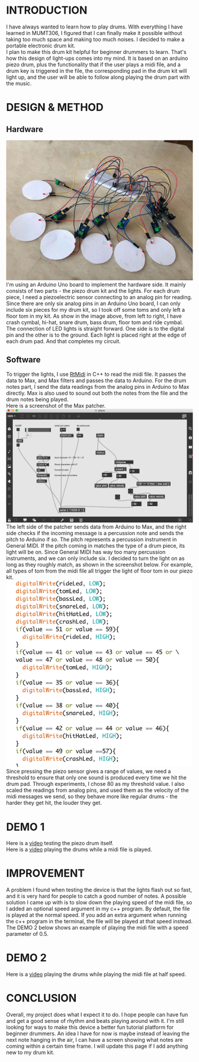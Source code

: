 # INTRODUCTION

I have always wanted to learn how to play drums. With everything I have learned in MUMT306, I figured that I can finally make it possible without taking too much space and making too much noises. I decided to make a portable electronic drum kit. <br />
I plan to make this drum kit helpful for beginner drummers to learn. That's how this design of light-ups comes into my mind. It is based on an arduino piezo drum, plus the functionality that if the user plays a midi file, and a drum key is triggered in the file, the corresponding pad in the drum kit will light up, and the user will be able to follow along playing the drum part with the music.<br />

# DESIGN & METHOD 
## Hardware
![drumkit](media/arduino_piezo_drum_kit.jpeg)
I'm using an Arduino Uno board to implement the hardware side. It mainly consists of two parts - the piezo drum kit and the lights. For each drum piece, I need a piezoelectric sensor connecting to an analog pin for reading. Since there are only six analog pins in an Arduino Uno board, I can only include six pieces for my drum kit, so I took off some toms and only left a floor tom in my kit. As show in the image above, from left to right, I have crash cymbal, hi-hat, snare drum, bass drum, floor tom and ride cymbal. <br />
The connection of LED lights is straight forward. One side is to the digital pin and the other is to the ground. Each light is placed right at the edge of each drum pad. And that completes my circuit. 
## Software
To trigger the lights, I use [RtMidi](https://www.music.mcgill.ca/~gary/rtmidi/) in C++ to read the midi file. It passes the data to Max, and Max filters and passes the data to Arduino. For the drum notes part, I send the data readings from the analog pins in Arduino to Max directly. Max is also used to sound out both the notes from the file and the drum notes being played.<br /> 
Here is a screenshot of the Max patcher.<br />
![patcher](media/piezo_patcher.png)
The left side of the patcher sends data from Arduino to Max, and the right side checks if the incoming message is a percussion note and sends the pitch to Arduino if so. The pitch represents a percussion instrument in General MIDI. If the pitch coming in matches the type of a drum piece, its light will be on. Since General MIDI has way too many percussion instruments, and we can only include six. I decided to turn the light on as long as they roughly match, as shown in the screenshot below. For example, all types of tom from the midi file all trigger the light of floor tom in our piezo kit.
![light](media/arduino_light_on.png)
Since pressing the piezo sensor gives a range of values, we need a threshold to ensure that only one sound is produced every time we hit the drum pad. Through experiments, I chose 80 as my threshold value. I also scaled the readings from analog pins, and used them as the velocity of the midi messages we send, so they behave more like regular drums - the harder they get hit, the louder they get.
# DEMO 1
Here is a [video](https://youtu.be/JguaIu-2GNw) testing the piezo drum itself.<br />
Here is a [video](https://youtu.be/OgUzo6It5Sk) playing the drums while a midi file is played.

# IMPROVEMENT
A problem I found when testing the device is that the lights flash out so fast, and it is very hard for people to catch a good number of notes. A possible solution I came up with is to slow down the playing speed of the midi file, so I added an optional speed argument in my c++ program. By default, the file is played at the normal speed. If you add an extra argument when running the c++ program in the terminal, the file will be played at that speed instead. The DEMO 2 below shows an example of playing the midi file with a speed parameter of 0.5.
# DEMO 2
Here is a [video](https://youtu.be/Vw5fl9Twc7Q) playing the drums while playing the midi file at half speed.


# CONCLUSION
Overall, my project does what I expect it to do. I hope people can have fun and get a good sense of rhythm and beats playing around with it. I'm still looking for ways to make this device a better fun tutorial platform for beginner drummers. An idea I have for now is maybe instead of leaving the next note hanging in the air, I can have a screen showing what notes are coming within a certain time frame. I will update this page if I add anything new to my drum kit.
